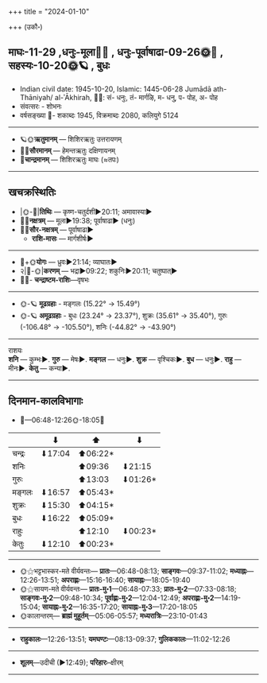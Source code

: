 +++
title = "2024-01-10"

+++
(उकौ॰)
## माघः-11-29  ,धनुः-मूला🌛🌌  ,  धनुः-पूर्वाषाढा-09-26🌞🌌  ,  सहस्यः-10-20🌞🪐  , बुधः
- Indian civil date: 1945-10-20, Islamic: 1445-06-28 Jumādā ath-Thāniyah/ al-ʾĀkhirah, 🌌🌞: सं- धनुः, तं- मार्गऴि, म- धनु, प- पोह, अ- पोह
- संवत्सरः - शोभनः
- वर्षसङ्ख्या 🌛- शकाब्दः 1945, विक्रमाब्दः 2080, कलियुगे 5124
___________________
- 🪐🌞**ऋतुमानम्** — शिशिरऋतुः उत्तरायणम्
- 🌌🌞**सौरमानम्** — हेमन्तऋतुः दक्षिणायनम्
- 🌛**चान्द्रमानम्** — शिशिरऋतुः माघः (≈तपः)
___________________


## खचक्रस्थितिः
- |🌞-🌛|**तिथिः** — कृष्ण-चतुर्दशी►20:11; अमावास्या►  
- 🌌🌛**नक्षत्रम्** — मूला►19:38; पूर्वाषाढा► (धनुः)  
- 🌌🌞**सौर-नक्षत्रम्** — पूर्वाषाढा►  
  - **राशि-मासः** — मार्गशीर्षः► 
___________________
- 🌛+🌞**योगः** — ध्रुवः►21:14; व्याघातः►  
- २|🌛-🌞|**करणम्** — भद्रा►09:22; शकुनिः►20:11; चतुष्पात्►  
- 🌌🌛- **चन्द्राष्टम-राशिः**—वृषभः  
___________________
- 🌞-🪐 **मूढग्रहाः** - मङ्गलः (15.22° → 15.49°)
- 🌞-🪐 **अमूढग्रहाः** - बुधः (23.24° → 23.37°), शुक्रः (35.61° → 35.40°), गुरुः (-106.48° → -105.50°), शनिः (-44.82° → -43.90°)
___________________
राशयः  
**शनि** — कुम्भः►. **गुरु** — मेषः►. **मङ्गल** — धनुः►. **शुक्र** — वृश्चिकः►. **बुध** — धनुः►. **राहु** — मीनः►. **केतु** — कन्या►. 
___________________


## दिनमान-कालविभागाः
- 🌅—06:48-12:26🌞-18:05🌇  

|      |⬇     |⬆     |⬇     |
|------|-----|-----|------|
|चन्द्रः|⬇17:04 |⬆06:22*|     |
|शनिः   |     |⬆09:36 |⬇21:15 |
|गुरुः  |     |⬆13:03 |⬇01:26*|
|मङ्गलः |⬇16:57 |⬆05:43*|     |
|शुक्रः |⬇15:30 |⬆04:15*|     |
|बुधः   |⬇16:22 |⬆05:09*|     |
|राहुः  |     |⬆12:10 |⬇00:23*|
|केतुः  |⬇12:10 |⬆00:23*|     |
___________________
- 🌞⚝भट्टभास्कर-मते वीर्यवन्तः— **प्रातः**—06:48-08:13; **साङ्गवः**—09:37-11:02; **मध्याह्नः**—12:26-13:51; **अपराह्णः**—15:16-16:40; **सायाह्नः**—18:05-19:40  
- 🌞⚝सायण-मते वीर्यवन्तः— **प्रातः-मु॰1**—06:48-07:33; **प्रातः-मु॰2**—07:33-08:18; **साङ्गवः-मु॰2**—09:48-10:34; **पूर्वाह्णः-मु॰2**—12:04-12:49; **अपराह्णः-मु॰2**—14:19-15:04; **सायाह्नः-मु॰2**—16:35-17:20; **सायाह्नः-मु॰3**—17:20-18:05  
- 🌞कालान्तरम्— **ब्राह्मं मुहूर्तम्**—05:06-05:57; **मध्यरात्रिः**—23:10-01:43  
___________________
- **राहुकालः**—12:26-13:51; **यमघण्टः**—08:13-09:37; **गुलिककालः**—11:02-12:26  
___________________
- **शूलम्**—उदीची (►12:49); **परिहारः**–क्षीरम्  
___________________
